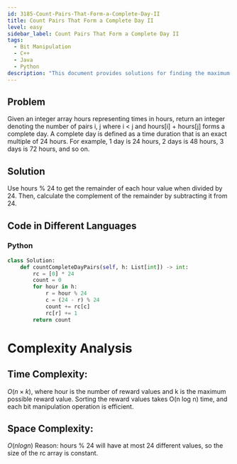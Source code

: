 ```yaml
---
id: 3185-Count-Pairs-That-Form-a-Complete-Day-II
title: Count Pairs That Form a Complete Day II
level: easy
sidebar_label: Count Pairs That Form a Complete Day II
tags:
  - Bit Manipulation
  - C++
  - Java
  - Python
description: "This document provides solutions for finding the maximum total reward using dynamic programming and bit manipulation, implemented in C++, Java, and Python."
---
```


## Problem

Given an integer array hours representing times in hours, return an integer denoting the number of pairs i, j where i < j and hours[i] + hours[j] forms a complete day.
A complete day is defined as a time duration that is an exact multiple of 24 hours.
For example, 1 day is 24 hours, 2 days is 48 hours, 3 days is 72 hours, and so on.

## Solution

Use hours % 24 to get the remainder of each hour value when divided by 24. Then, calculate the complement of the remainder by subtracting it from 24.

## Code in Different Languages

### Python

```python
class Solution:
    def countCompleteDayPairs(self, h: List[int]) -> int:
        rc = [0] * 24
        count = 0
        for hour in h:
            r = hour % 24
            c = (24 - r) % 24
            count += rc[c]
            rc[r] += 1
        return count
```

# Complexity Analysis

## Time Complexity:

$O(n \times k)$, where hour is the number of reward values and k is the maximum possible reward value. Sorting the reward values takes O(n log n) time, and each bit manipulation operation is efficient.

## Space Complexity:

$O(n log n)$
Reason: hours % 24 will have at most 24 different values, so the size of the rc array is constant.
